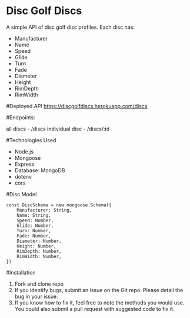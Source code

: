# Disc Golf Discs
A simple API of disc golf disc profiles.
Each disc has:
 - Manufacturer
 - Name
 - Speed
 - Glide
 - Turn
 - Fade
 - Diameter
 - Height
 - RimDepth
 - RimWidth

#Deployed API
https://discgolfdiscs.herokuapp.com/discs

#Endpoints:

all discs - /discs
individual disc - /discs/:id

#Technologies Used
- Node.js
- Mongoose
- Express
- Database: MongoDB
- dotenv
- cors

#Disc Model

```
const DiscSchema = new mongoose.Schema({
	Manufacturer: String,
	Name: String,
	Speed: Number,
	Glide: Number,
	Turn: Number,
	Fade: Number,
	Diameter: Number,
	Height: Number,
	RimDepth: Number,
	RimWidth: Number,
})
```

#Installation
1. Fork and clone repo
2. If you identify bugs, submit an issue on the Git repo. Please detail the bug in your issue. 
3. If you know how to fix it, feel free to note the methods you would use. You could also submit a pull request with suggested code to fix it.
